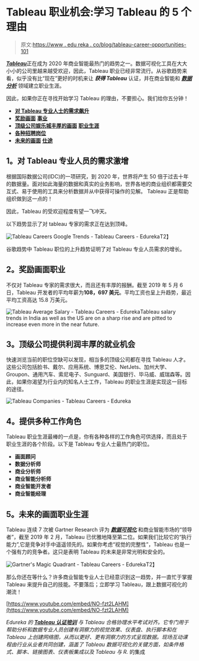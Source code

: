 # Tableau 职业机会:学习 Tableau 的 5 个理由

> 原文:[https://www . edu reka . co/blog/tableau-career-opportunities-101](https://www.edureka.co/blog/tableau-career-opportunities-101)

[***Tableau***](https://www.edureka.co/blog/tableau-tutorial/)正在成为 2020 年商业智能最热门的趋势之一。数据可视化工具在大大小小的公司里越来越受欢迎，因此，Tableau 职业已经非常流行。从谷歌趋势来看，似乎没有比“现在”更好的时机来让 ***获得 Tableau*** 认证，并在商业智能和 ***[数据分析](https://www.edureka.co/blog/what-is-data-analytics/)*** 领域建立职业生涯。

因此，如果你正在寻找开始学习 Tableau 的理由，不要担心。我们给你五分钟！

*   [**对 Tableau 专业人士的需求飙升**](#demandfortableauprofessionals)
*   [**奖励画面**](#rewardingcareersintableau) **[事业](#rewardingcareersintableau)**
*   [**顶级公司娱乐城丰厚的画面**](#tableautopcompanies) **[职业生涯](#tableautopcompanies)**
*   [**各种招聘岗位**](#tableaujobroles)
*   [**未来的画面**](#futurecareersintableau) **[仕途](#futurecareersintableau)**

## **1。对 Tableau 专业人员的需求激增**

根据国际数据公司(IDC)的一项研究，到 2020 年，世界将产生 50 倍于过去十年的数据量。面对如此海量的数据和真实的业务影响，世界各地的商业组织都需要交互式、易于使用的工具来分析数据并从中获得可操作的见解。 Tableau 正是帮助组织做到这一点的！

因此，Tableau 的受欢迎程度有望一飞冲天。

以下趋势显示了对 tableau 专家的需求正在达到顶峰。

![Tableau Careers Google Trends - Tableau Careers - Edureka](../Images/85d0aaad381491856bdf25a4c009c81b.png)T2】

谷歌趋势中 Tableau 职位的上升趋势证明了对 Tableau 专业人员需求的增长。

## **2。奖励画面职业**

不仅对 Tableau 专家的需求很大，而且还有丰厚的报酬。截至 2019 年 5 月 6 日，Tableau 开发者的平均年薪为**108，697 美元**。平均工资也呈上升趋势，最近平均工资高达 15.8 万美元。

![Tableau Average Salary - Tableau Careers - Edureka](../Images/11d49180f3b81bf8127aebcaafaab516.png)Tableau salary trends in India as well as the US are on a sharp rise and are pitted to increase even more in the near future.

## **3。顶级公司提供利润丰厚的就业机会**

快速浏览当前的职位空缺可以发现，相当多的顶级公司都在寻找 Tableau 人才。这些公司包括脸书、戴尔、应用系统、博思艾伦、NetJets、加州大学、Groupon、通用汽车、索尼电子、Sunguard、美国银行、毕马威、威瑞森等。因此，如果你渴望为行业内的知名人士工作，Tableau 的职业生涯是实现这一目标的途径。

![Tableau Companies - Tableau Careers - Edureka](../Images/24f70789774f565299316f4fa9039793.png)

## 4。提供多种工作角色

Tableau 职业生涯最棒的一点是，你有各种各样的工作角色可供选择，而且处于职业生涯的各个阶段。以下是 Tableau 专业人士最热门的职位。

*   **画面顾问**
*   **数据分析师**
*   **商业分析师**
*   **商业智能分析师**
*   **商业智能开发者**
*   **商业智能经理**

## **5。未来的画面职业生涯**

Tableau 连续 7 次被 Gartner Research 评为 [***数据可视化***](https://www.edureka.co/blog/what-is-tableau/) 和商业智能市场的“领导者”，截至 2019 年 2 月，Tableau 已优雅地降至第二位。如果我们比较它的“执行能力”,它是竞争对手中遥遥领先的。如果你考虑“视觉的完整性”，Tableau 也是一个强有力的竞争者。这只是表明 Tableau 的未来是非常光明和安全的。

![Gartner's Magic Quadrant - Tableau Careers - Edureka](../Images/187cac91385f3273eb11d7bdc5415b4f.png)T2】

那么你还在等什么？许多商业智能专业人士已经意识到这一趋势，并一直忙于掌握 Tableau 来提升自己的技能。不要落后；立即学习 Tableau，跟上数据可视化的潮流！

[https://www.youtube.com/embed/NO-fzt2LAHM](https://www.youtube.com/embed/NO-fzt2LAHM)

*Edureka 的 [**Tableau 认证培训**](https://www.edureka.co/tableau-certification-training) 与 Tableau 合格协理水平考试对齐。它专门用于帮助分析和数据专业人员创建有洞察力的视觉效果、仪表盘、执行脚本和在 Tableau 上创建网络图，从而以更好、更有洞察力的方式呈现数据。现场互动课程由行业从业者共同创建，涵盖了 Tableau 数据可视化的关键方面，如条件格式、脚本、链接图表、仪表板集成以及 Tableau 与 R.* 的集成